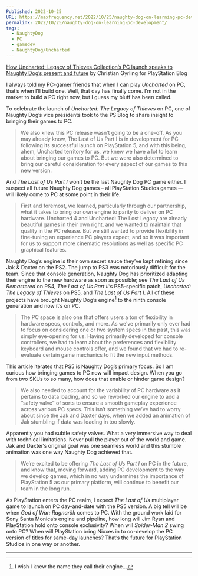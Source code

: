 ```yaml
---
Published: 2022-10-25
URL: https://maxfrequency.net/2022/10/25/naughty-dog-on-learning-pc-development/
permalink: 2022/10/25/naughty-dog-on-learning-pc-development/
tags:
  - NaughtyDog
  - PC
  - gamedev
  - NaughtyDog/Uncharted
---
```

[How Uncharted: Legacy of Thieves Collection’s PC launch speaks to Naughty Dog’s present and future](https://blog.playstation.com/2022/10/19/how-uncharted-legacy-of-thieves-collections-pc-launch-speaks-to-naughty-dogs-present-and-future/) by Christian Gyrling for PlayStation Blog  

I always told my PC-gamer friends that when I can play *Uncharted* on PC, that’s when I’ll build one. Well, that day has finally come. I’m not in the market to build a PC right now, but I guess my bluff has been called.  

To celebrate the launch of *Uncharted: The Legacy of Thieves* on PC, one of Naughty Dog’s vice presidents took to the PS Blog to share insight to bringing their games to PC.  

> We also knew this PC release wasn’t going to be a one-off. As you may already know, The Last of Us Part I is in development for PC following its successful launch on PlayStation 5, and with this being, ahem, Uncharted territory for us, we knew we have a lot to learn about bringing our games to PC. But we were also determined to bring our careful consideration for every aspect of our games to this new version.  

And *The Last of Us Part I* won’t be the last Naughty Dog PC game either. I suspect all future Naughty Dog games – all PlayStation Studios games — will likely come to PC at some point in their life.  

> First and foremost, we learned, particularly through our partnership, what it takes to bring our own engine to parity to deliver on PC hardware. Uncharted 4 and Uncharted: The Lost Legacy are already beautiful games in their own right, and we wanted to maintain that quality in the PC release. But we still wanted to provide flexibility in fine-tuning an experience PC players expect, and so it was important for us to support more cinematic resolutions as well as specific PC graphical features.  

Naughty Dog’s engine is their own secret sauce they’ve kept refining since Jak & Daxter on the PS2. The jump to PS3 was notoriously difficult for the team. Since that console generation, Naughty Dog has prioritized adapting their engine to the new hardware as soon as possible; see *The Last of Us Remastered* on PS4, *The Last of Us Part II*‘s PS5-specific patch, *Uncharted: The Legacy of Thieves* on PS5, and *The Last of Us Part I*. All of these projects have brought Naughty Dog’s engine[^1] to the ninth console generation and now it’s on PC.  

> The PC space is also one that offers users a ton of flexibility in hardware specs, controls, and more. As we’ve primarily only ever had to focus on considering one or two system specs in the past, this was simply eye-opening for us. Having primarily developed for console controllers, we had to learn about the preferences and flexibility keyboard and mouse controls offer, and we found that we had to re-evaluate certain game mechanics to fit the new input methods.  

This article iterates that PS5 is Naughty Dog’s primary focus. So I am curious how bringing games to PC now will impact design. When you go from two SKUs to so many, how does that enable or hinder game design?  

> We also needed to account for the variability of PC hardware as it pertains to data loading, and so we reworked our engine to add a “safety valve” of sorts to ensure a smooth gameplay experience across various PC specs. This isn’t something we’ve had to worry about since the Jak and Daxter days, when we added an animation of Jak stumbling if data was loading in too slowly.  

Apparently you had subtle safety valves. What a very immersive way to deal with technical limitations. Never pull the player out of the world and game. Jak and Daxter‘s original goal was one seamless world and this stumble animation was one way Naughty Dog achieved that.  

> We’re excited to be offering *The Last of Us Part I* on PC in the future, and know that, moving forward, adding PC development to the way we develop games, which in no way undermines the importance of PlayStation 5 as our primary platform, will continue to benefit our team in the long run.  

As PlayStation enters the PC realm, I expect *The Last of Us* multiplayer game to launch on PC day-and-date with the PS5 version. A big tell will be when *God of War: Ragnarök* comes to PC. With the ground work laid for Sony Santa Monica’s engine and pipeline, how long will Jim Ryan and PlayStation hold onto console exclusivity? When will *Spider-Man 2* swing onto PC? When will PlayStation bring Nixxes in to co-develop the PC version of titles for same-day launches? That’s the future for PlayStation Studios in one way or another.

---
[^1]: I wish I knew the name they call their engine...